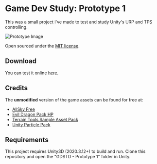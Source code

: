 # Game Dev Study: Prototype 1
This was a small project I've made to test and study Unity's URP and TPS controlling.

![Prototype Image](https://github.com/lcscout/GDSTD-Prototype-1/blob/main/gdstd1.png "Prototype Image")

Open sourced under the [MIT license](https://github.com/lcscout/GDSTD-Prototype-1/blob/main/LICENSE).

## Download
You can test it online [here](https://play.unity.com/mg/other/builds-5g-2).

## Credits
The **unmodified** version of the game assets can be found for free at:
- [AllSky Free](https://assetstore.unity.com/packages/2d/textures-materials/sky/allsky-free-10-sky-skybox-set-146014)
- [Evil Dragon Pack HP](https://assetstore.unity.com/packages/3d/characters/creatures/evil-dragon-pack-hp-79398)
- [Terrain Tools Sample Asset Pack](https://assetstore.unity.com/packages/2d/textures-materials/nature/terrain-tools-sample-asset-pack-145808)
- [Unity Particle Pack](https://assetstore.unity.com/packages/essentials/tutorial-projects/unity-particle-pack-127325)

## Requirements
This project requires Unity3D (2020.3.12+) to build and run. Clone this repository and open the "GDSTD - Prototype 1" folder in Unity.
